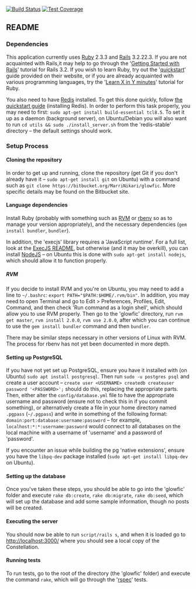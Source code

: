 [![Build Status](https://travis-ci.org/Marri/glowfic.svg?branch=master)](https://travis-ci.org/Marri/glowfic) [![Test Coverage](https://codeclimate.com/github/Marri/glowfic/badges/coverage.svg)](https://codeclimate.com/github/Marri/glowfic/coverage)

## README

### Dependencies

This application currently uses [Ruby](https://www.ruby-lang.org/en/) 2.3.3 and [Rails](http://rubyonrails.org/) 3.2.22.3.
If you are not acquainted with Rails,it may help to go through the '[Getting Started with Rails](http://guides.rubyonrails.org/v3.2/getting_started.html)' tutorial for Rails 3.2.
If you wish to learn Ruby, try out the '[quickstart](https://www.ruby-lang.org/en/documentation/quickstart/)' guide provided on their website, or if you are already acquainted with various programming languages, try the '[Learn X in Y minutes](https://learnxinyminutes.com/docs/ruby/)' tutorial for Ruby.

You also need to have [Redis](https://redis.io/) installed.
To get this done quickly, follow [the quickstart guide](https://redis.io/topics/quickstart) (installing Redis).
In order to perform this task properly, you may need to first: `sudo apt-get install build-essential tcl8.5`.
To set it up as a daemon (background server), on Ubuntu/Debian you will also want to run `cd utils && sudo ./install_server.sh` from the 'redis-stable' directory – the default settings should work.

### Setup Process

#### Cloning the repository

In order to get up and running, clone the repository (get Git if you don't already have it – `sudo apt-get install git` on Ubuntu) with a command such as `git clone https://bitbucket.org/MarriNikari/glowfic`.
More specific details may be found on the Bitbucket site.

#### Language dependencies

Install Ruby (probably with something such as [RVM](https://rvm.io/rvm/install) or [rbenv](https://github.com/rbenv/rbenv) so as to manage your version appropriately), and the necessary dependencies (`gem install bundler`, `bundler`).

In addition, the 'execjs' library requires a 'JavaScript runtime'.
For a full list, look at the [ExecJS README](https://github.com/rails/execjs), but otherwise (and it may be overkill), you can install [NodeJS](https://nodejs.org/en/download/package-manager/) – on Ubuntu this is done with `sudo apt-get install nodejs`, which should allow it to function properly.

##### RVM

If you decide to install RVM and you're on Ubuntu, you may need to add a line to `~/.bashrc`: `export PATH="$PATH:$HOME/.rvm/bin"`.
In addition, you may need to open Terminal and go to Edit > Preferences, Profiles, Edit, Command, and then check 'Run command as a login shell', which should allow you to use RVM properly.
Then go to the 'glowfic' directory, run `rvm get master`, `rvm install 2.0.0`, `rvm use 2.0.0`, after which you can continue to use the `gem install bundler` command and then `bundler`.

There may be similar steps necessary in other versions of Linux with RVM.
The process for rbenv has not yet been documented in more depth.

#### Setting up PostgreSQL

If you have not yet set up PostgreSQL, ensure you have it installed with (on Ubuntu) `sudo apt install postgresql`.
Then run `sudo -u postgres psql` and create a user account – `create user <USERNAME> createdb createuser password '<PASSWORD>';` should do this, replacing the appropriate parts.
Then, either alter the `config/database.yml` file to have the appropriate username and password (ensure not to check this in if you commit something), or alternatively create a file in your home directory named `.pgpass` (`~/.pgpass`) and write in something of the following format:
`domain:port:database:username:password` – for example, `localhost:*:*:username:password` would connect to all databases on the local machine with a username of 'username' and a password of 'password'.

If you encounter an issue while building the pg 'native extensions', ensure you have the `libpq-dev` package installed (`sudo apt-get install libpq-dev` on Ubuntu).

#### Setting up the database

Once you've taken these steps, you should be able to go into the 'glowfic' folder and execute `rake db:create`, `rake db:migrate`, `rake db:seed`, which will set up the database and add some sample information, though no posts will be created.

#### Executing the server

You should now be able to run `script/rails s`, and when it is loaded go to [http://localhost:3000/](http://localhost:3000/) where you should see a local copy of the Constellation.

#### Running tests

To run tests, go to the root of the directory (the 'glowfic' folder) and execute the command `rake`, which will go through the '[rspec](http://rspec.info/)' tests.
